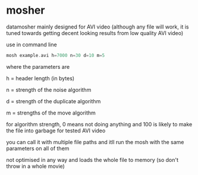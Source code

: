 
# mosher

datamosher mainly designed for AVI video
(although any file will work, it is tuned towards getting decent looking results from low quality AVI video)


use in command line
```cpp
mosh example.avi h=7000 n=30 d=10 m=5
```

where the parameters are

h = header length (in bytes)

n = strength of the noise algorithm

d = strength of the duplicate algorithm

m = strengths of the move algorithm


for algorithm strength, 0 means not doing anything and 100 is likely to make the file into garbage for tested AVI video

you can call it with multiple file paths and itll run the mosh with the same parameters on all of them 

not optimised in any way and loads the whole file to memory (so don't throw in a whole movie)
